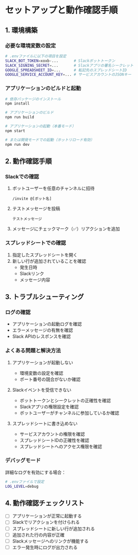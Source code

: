 # セットアップと動作確認手順

## 1. 環境構築

### 必要な環境変数の設定
```bash
# .envファイルに以下の項目を設定
SLACK_BOT_TOKEN=xoxb-...       # Slackボットトークン
SLACK_SIGNING_SECRET=...       # Slackアプリの署名シークレット
GOOGLE_SPREADSHEET_ID=...      # 転記先のスプレッドシートID
GOOGLE_SERVICE_ACCOUNT_KEY=... # サービスアカウントのJSONキー
```

### アプリケーションのビルドと起動
```bash
# 依存パッケージのインストール
npm install

# アプリケーションのビルド
npm run build

# アプリケーションの起動（本番モード）
npm start

# または開発モードでの起動（ホットリロード有効）
npm run dev
```

## 2. 動作確認手順

### Slackでの確認
1. ボットユーザーを任意のチャンネルに招待
   ```
   /invite @[ボット名]
   ```

2. テストメッセージを投稿
   ```
   テストメッセージ
   ```

3. メッセージにチェックマーク（✅）リアクションを追加

### スプレッドシートでの確認
1. 指定したスプレッドシートを開く
2. 新しい行が追加されていることを確認
   - 発生日時
   - Slackリンク
   - メッセージ内容

## 3. トラブルシューティング

### ログの確認
- アプリケーションの起動ログを確認
- エラーメッセージの有無を確認
- Slack APIのレスポンスを確認

### よくある問題と解決方法

1. アプリケーションが起動しない
   - 環境変数の設定を確認
   - ポート番号の競合がないか確認

2. Slackイベントを受信できない
   - ボットトークンとシークレットの正確性を確認
   - Slackアプリの権限設定を確認
   - ボットユーザーがチャンネルに参加しているか確認

3. スプレッドシートに書き込めない
   - サービスアカウントの権限を確認
   - スプレッドシートIDの正確性を確認
   - スプレッドシートへのアクセス権限を確認

### デバッグモード
詳細なログを有効にする場合：
```bash
# .envファイルで設定
LOG_LEVEL=debug
```

## 4. 動作確認チェックリスト

- [ ] アプリケーションが正常に起動する
- [ ] Slackでリアクションを付けられる
- [ ] スプレッドシートに新しい行が追加される
- [ ] 追加された行の内容が正確
- [ ] Slackメッセージへのリンクが機能する
- [ ] エラー発生時にログが出力される